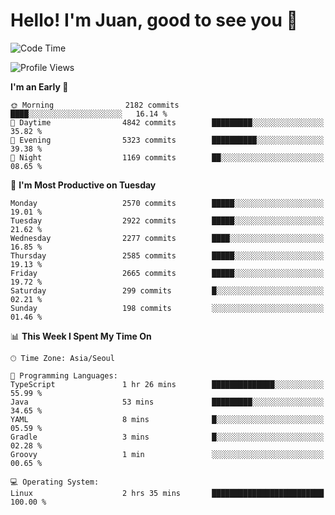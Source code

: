 # Hello! I'm Juan, good to see you 👋

<!--
**Y-k-Y/Y-k-Y** is a ✨ _special_ ✨ repository because its `README.md` (this file) appears on your GitHub profile.

Here are some ideas to get you started:

- 🔭 I’m currently working on ...
- 🌱 I’m currently learning ...
- 👯 I’m looking to collaborate on ...
- 🤔 I’m looking for help with ...
- 💬 Ask me about ...
- 📫 How to reach me: ...
- 😄 Pronouns: ...
- ⚡ Fun fact: ...
-->
<!--
![Profile views](https://gpvc.arturio.dev/Y-k-Y)

[![Omid Nikrah StackOverflow](https://github-readme-stackoverflow.vercel.app/?userID=9517076)](https://stackoverflow.com/users/9517076/i-have-10-fingers)
-->

<!--START_SECTION:waka-->
![Code Time](http://img.shields.io/badge/Code%20Time-1%2C727%20hrs%2031%20mins-blue)

![Profile Views](http://img.shields.io/badge/Profile%20Views-0-blue)

**I'm an Early 🐤** 

```text
🌞 Morning                2182 commits        ████░░░░░░░░░░░░░░░░░░░░░   16.14 % 
🌆 Daytime                4842 commits        █████████░░░░░░░░░░░░░░░░   35.82 % 
🌃 Evening                5323 commits        ██████████░░░░░░░░░░░░░░░   39.38 % 
🌙 Night                  1169 commits        ██░░░░░░░░░░░░░░░░░░░░░░░   08.65 % 
```
📅 **I'm Most Productive on Tuesday** 

```text
Monday                   2570 commits        █████░░░░░░░░░░░░░░░░░░░░   19.01 % 
Tuesday                  2922 commits        █████░░░░░░░░░░░░░░░░░░░░   21.62 % 
Wednesday                2277 commits        ████░░░░░░░░░░░░░░░░░░░░░   16.85 % 
Thursday                 2585 commits        █████░░░░░░░░░░░░░░░░░░░░   19.13 % 
Friday                   2665 commits        █████░░░░░░░░░░░░░░░░░░░░   19.72 % 
Saturday                 299 commits         █░░░░░░░░░░░░░░░░░░░░░░░░   02.21 % 
Sunday                   198 commits         ░░░░░░░░░░░░░░░░░░░░░░░░░   01.46 % 
```


📊 **This Week I Spent My Time On** 

```text
🕑︎ Time Zone: Asia/Seoul

💬 Programming Languages: 
TypeScript               1 hr 26 mins        ██████████████░░░░░░░░░░░   55.99 % 
Java                     53 mins             █████████░░░░░░░░░░░░░░░░   34.65 % 
YAML                     8 mins              █░░░░░░░░░░░░░░░░░░░░░░░░   05.59 % 
Gradle                   3 mins              █░░░░░░░░░░░░░░░░░░░░░░░░   02.28 % 
Groovy                   1 min               ░░░░░░░░░░░░░░░░░░░░░░░░░   00.65 % 

💻 Operating System: 
Linux                    2 hrs 35 mins       █████████████████████████   100.00 % 
```


<!--END_SECTION:waka-->
